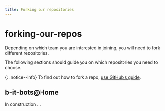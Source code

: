 ```yaml
---
title: Forking our repositories
---
```


# forking-our-repos

Depending on which team you are interested in joining, you will need to fork different repositories.

The following sections should guide you on which repositories you need to choose.

{: .notice--info} To find out how to fork a repo, [use GitHub's guide](https://help.github.com/articles/fork-a-repo/).

## b-it-bots@Home

In construction ...

